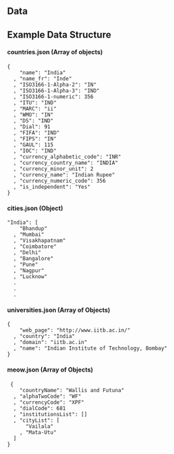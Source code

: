 ## Data

## Example Data Structure

#### countries.json (Array of objects)

```
{
    "name": "India"
  , "name_fr": "Inde"
  , "ISO3166-1-Alpha-2": "IN"
  , "ISO3166-1-Alpha-3": "IND"
  , "ISO3166-1-numeric": 356
  , "ITU": "IND"
  , "MARC": "ii"
  , "WMO": "IN"
  , "DS": "IND"
  , "Dial": 91
  , "FIFA": "IND"
  , "FIPS": "IN"
  , "GAUL": 115
  , "IOC": "IND"
  , "currency_alphabetic_code": "INR"
  , "currency_country_name": "INDIA"
  , "currency_minor_unit": 2
  , "currency_name": "Indian Rupee"
  , "currency_numeric_code": 356
  , "is_independent": "Yes"
}
```

#### cities.json (Object)

```
"India": [
    "Bhandup"
  , "Mumbai"
  , "Visakhapatnam"
  , "Coimbatore"
  , "Delhi"
  , "Bangalore"
  , "Pune"
  , "Nagpur"
  , "Lucknow"
  .
  .
  .
```

#### universities.json (Array of Objects)

```
{
    "web_page": "http://www.iitb.ac.in/"
  , "country": "India"
  , "domain": "iitb.ac.in"
  , "name": "Indian Institute of Technology, Bombay"
}
```
#### meow.json (Array of Objects)

```
 {
    "countryName": "Wallis and Futuna"
  , "alphaTwoCode": "WF"
  , "currencyCode": "XPF"
  , "dialCode": 681
  , "institutionsList": []
  , "cityList": [
      "Vailala"
    , "Mata-Utu"
  ]
}
```
